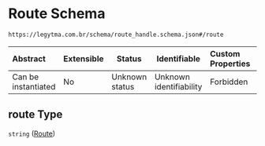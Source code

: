 # Route Schema

```txt
https://legytma.com.br/schema/route_handle.schema.json#/route
```




| Abstract            | Extensible | Status         | Identifiable            | Custom Properties | Additional Properties | Access Restrictions | Defined In                                                                              |
| :------------------ | ---------- | -------------- | ----------------------- | :---------------- | --------------------- | ------------------- | --------------------------------------------------------------------------------------- |
| Can be instantiated | No         | Unknown status | Unknown identifiability | Forbidden         | Allowed               | none                | [route_handle.schema.json\*](../schema/route_handle.schema.json "open original schema") |

## route Type

`string` ([Route](route_handle-route.md))
